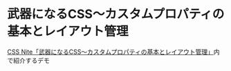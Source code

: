 # 武器になるCSS〜カスタムプロパティの基本とレイアウト管理

[CSS Nite「武器になるCSS〜カスタムプロパティの基本とレイアウト管理」](https://cssnite.doorkeeper.jp/events/182462?_gl=1*11vt0oz*_ga*NjEwNDI0MjIxLjE3NDE5NTYwMjE.*_ga_HSFZ58MBT4*MTc0MTk1NjAyMC4xLjAuMTc0MTk1NjAyNS41NS4wLjA.)内で紹介するデモ
